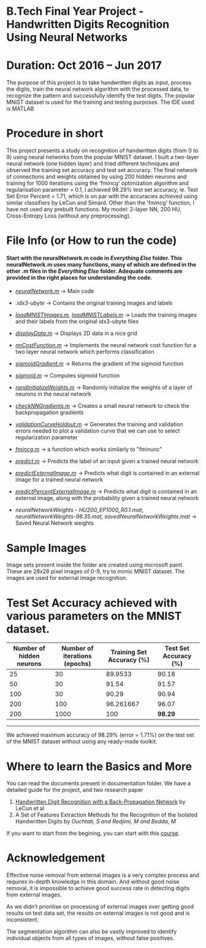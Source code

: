 # B.Tech Final Year Project - Handwritten Digits Recognition Using Neural Networks
# Duration: Oct 2016 – Jun 2017

The purpose of this project is to take handwritten digits as input, process the digits, train the neural network algorithm with the processed data, to recognize the pattern and successfully identify the test digits. The popular MNIST dataset is used for the training and testing purposes. The IDE used is MATLAB

# Procedure in short
This project presents a study on recognition of handwritten digits (from 0 to 9) using neural networks from the popular MNIST dataset. I built a two-layer neural network (one hidden layer) and tried different techniques and observed the training set accuracy and test set accuracy. The final network of connections and weights obtained by using 200 hidden neurons and training for 1000 iterations using the 'fmincg' optimization algorithm and regularisation parameter = 0.1, I achieved 98.29% test set accuracy, ie. Test Set Error Percent = 1.71, which is on par with the accuracies achieved using similar classifiers by LeCun and Simard. Other than the 'fmincg' function, I have not used any prebuilt functions. My model: 2-layer NN, 200 HU, Cross-Entropy Loss (without any preprocessing).

# File Info (or How to run the code)
#### Start with the neuralNetwork.m code in _Everything Else_ folder. This neuralNetwork.m uses many functions, many of which are defined in the other .m files in the  _Everything Else_ folder. Adequate comments are provided in the right places for understanding the code.  
  
* [_neuralNetwork.m_](https://github.com/deyjishnu/digit-recognition/blob/master/Everything%20Else/neuralNetwork.m) -> Main code  
  
* _.idx3-ubyte_ -> Contains the original training images and labels  
  
* _[loadMNISTImages.m](https://github.com/deyjishnu/digit-recognition/blob/master/Everything%20Else/loadMNISTImages.m), [loadMNISTLabels.m](https://github.com/deyjishnu/digit-recognition/blob/master/Everything%20Else/loadMNISTLabels.m)_ -> Loads the training images and their labels from the original idx3-ubyte files  
  
* _[displayData.m](https://github.com/deyjishnu/digit-recognition/blob/master/Everything%20Else/displayData.m)_ -> Displays 2D data in a nice grid  
  
* _[nnCostFunction.m](https://github.com/deyjishnu/digit-recognition/blob/master/Everything%20Else/nnCostFunction.m)_ -> Implements the neural network cost function for a two layer neural network which performs classification  
  
* _[sigmoidGradient.m](https://github.com/deyjishnu/digit-recognition/blob/master/Everything%20Else/sigmoidGradient.m)_ -> Returns the gradient of the sigmoid function  
  
* _[sigmoid.m](https://github.com/deyjishnu/digit-recognition/blob/master/Everything%20Else/sigmoid.m)_ -> Computes sigmoid function  
  
* _[randInitializeWeights.m](https://github.com/deyjishnu/digit-recognition/blob/master/Everything%20Else/randInitializeWeights.m)_ -> Randomly initialize the weights of a layer of neurons in the neural network  
  
* _[checkNNGradients.m](https://github.com/deyjishnu/digit-recognition/blob/master/Everything%20Else/checkNNGradients.m)_ -> Creates a small neural network to check the backpropagation gradients  
  
* _[validationCurveHoldout.m](https://github.com/deyjishnu/digit-recognition/blob/master/Everything%20Else/validationCurveHoldout.m)_ -> Generates the training and validation errors needed to plot a validation curve that we can use to select regularization parameter  
  
* _[fmincg.m](https://github.com/deyjishnu/digit-recognition/blob/master/Everything%20Else/fmincg.m)_ -> a function which works similarly to "fminunc"  
  
* _[predict.m](https://github.com/deyjishnu/digit-recognition/blob/master/Everything%20Else/predict.m)_ -> Predicts the label of an input given a trained neural network  
  
* _[predictExternalImage.m](https://github.com/deyjishnu/digit-recognition/blob/master/Everything%20Else/predictExternalImage.m)_ -> Predicts what digit is contained in an external image for a trained neural network  
  
* _[predictPercentExternalImage.m](https://github.com/deyjishnu/digit-recognition/blob/master/Everything%20Else/predictPercentExternalImage.m)_ -> Predicts what digit is contained in an external image, along with the probability given a trained neural network  
  
* _neuralNetworkWeights - HU200_EP1000_R0.1.mat, neuralNetworkWeights-98.35.mat, savedNeuralNetworkWeights.mat_ -> Saved Neural Network weights

# Sample Images
Image sets present inside the folder are created using microsoft paint. These are 28x28 pixel images of 0-9, try to mimic MNIST dataset. The images are used for external image recognition. 

# Test Set Accuracy achieved with various parameters on the MNIST dataset.


Number of hidden neurons | Number of iterations (epochs) | Training Set Accuracy (%) | Test Set Accuracy (%)
---------- | ---------- | ---------- | ----------
25 | 30 | 89.9533 | 90.18
50 | 30 | 91.54 | 91.57
100 | 30 | 90.29 | 90.94
200 | 100 | 96.261667 | 96.07
200 | 1000 | 100 | __98.29__
---
We achieved maximum accuracy of 98.29% (error = 1.71%) on the test set of the MNIST dataset without using any ready-made toolkit. 

# Where to learn the Basics and More
You can read the documents present in documentation folder. 
We have a detailed guide for the project, and two research paper 
1. [Handwritten Digit Recognition with a Back-Propagation Network](https://papers.nips.cc/paper/293-handwritten-digit-recognition-with-a-back-propagation-network) by LeCun et al
2. A Set of Features Extraction Methods for the Recognition of the Isolated Handwritten Digits by _Ouchtati, S and Redjimi, M and Bedda, M_

If you want to start from the begining, you can start with this [course](https://www.coursera.org/learn/machine-learning).

# Acknowledgement 

Effective noise removal from external images is a very complex process and
requires in-depth knowledge in this domain. And without good noise
removal, it is impossible to achieve good success rate in detecting
digits from external images.

As we didn’t prioritise on processing of external images over getting good results on test data set, the results on external images is not good and is inconsistent.

The segmentation algorithm can also be vastly improved to identify individual
objects from all types of images, without false positives.
